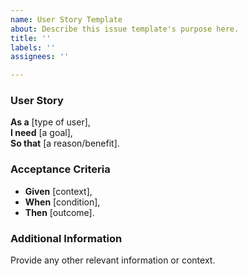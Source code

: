 ```yaml
---
name: User Story Template
about: Describe this issue template's purpose here.
title: ''
labels: ''
assignees: ''

---
```


### User Story

**As a** [type of user],  
**I need** [a goal],  
**So that** [a reason/benefit].

### Acceptance Criteria

- **Given** [context],
- **When** [condition],
- **Then** [outcome].

### Additional Information

Provide any other relevant information or context.
